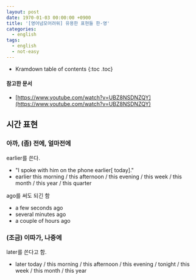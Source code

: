 ```yaml
---
layout: post
date: 1970-01-03 00:00:00 +0900
title: '[영어넘모어려워] 유용한 표현들 한-영'
categories:
  - english
tags:
  - english
  - not-easy
---
```


* Kramdown table of contents
{:toc .toc}

#### 참고한 문서

- [https://www.youtube.com/watch?v=UBZ8NSDNZQY](https://www.youtube.com/watch?v=UBZ8NSDNZQY)


## 시간 표현

### 아까, (좀) 전에, 얼마전에

earlier를 쓴다.

- "I spoke with him on the phone earlier[ today]."
- earlier this morning / this afternoon / this evening / this week / this month / this year / this quarter

ago를 써도 되긴 함

- a few seconds ago
- several minutes ago
- a couple of hours ago

### (조금) 이따가, 나중에

later를 쓴다고 함.

- later today / this morning / this afternoon / this evening / tonight / this week / this month / this year
